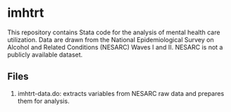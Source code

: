 # imhtrt
This repository contains Stata code for the analysis of mental health care utilization. Data are drawn from the National Epidemiological Survey on Alcohol and Related Conditions (NESARC) Waves I and II. NESARC is not a publicly available dataset.

## Files
1. imhtrt-data.do: extracts variables from NESARC raw data and prepares them for analysis.